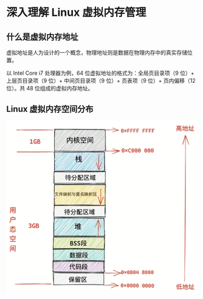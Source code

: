 # 深入理解 Linux 虚拟内存管理

## 什么是虚拟内存地址

虚拟地址是人为设计的一个概念，物理地址则是数据在物理内存中的真实存储位置。

以 Intel Core i7 处理器为例，64 位虚拟地址的格式为：全局页目录项（9 位）+ 上层页目录项（9 位）+ 中间页目录项（9 位）+ 页表项（9 位）+ 页内偏移（12 位）。共 48 位组成的虚拟内存地址。

## Linux 虚拟内存空间分布

![Linux虚拟内存空间](images/2023-03-10-18-00-54.png)
